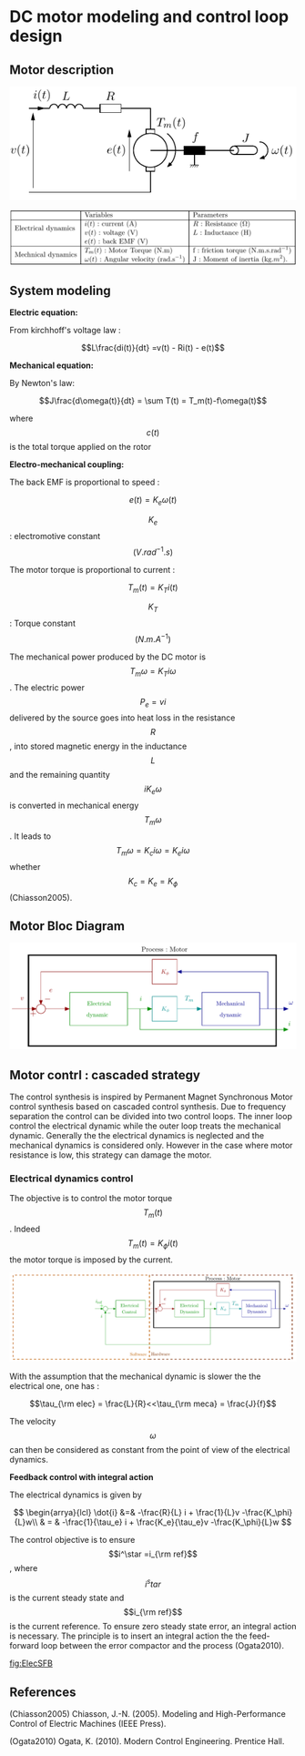 # DC motor modeling and control loop design

## Motor description

![Motor Scheme](.gitbook/assets/mcc%20%281%29.png)

![Variables and parameters table](.gitbook/assets/table_variables%20%281%29.png)

## System modeling

**Electric equation:**

From kirchhoff's voltage law :

$$L\frac{di(t)}{dt} =v(t) - Ri(t) - e(t)$$

**Mechanical equation:**

By Newton's law:

$$J\frac{d\omega(t)}{dt} = \sum T(t) = T_m(t)-f\omega(t)$$

where $$c(t)$$ is the total torque applied on the rotor

**Electro-mechanical coupling:**

The back EMF is proportional to speed :

$$e(t) = K_e \omega(t)$$

$$K_e$$ : electromotive constant $$(V.rad^{-1}.s)$$

The motor torque is proportional to current :

$$T_m(t) = K_T i(t)$$

$$K_T$$ : Torque constant $$(N.m.A^{-1})$$

The mechanical power produced by the DC motor is $$T_m\omega = K_Ti\omega$$. The electric power $$P_e = vi$$ delivered by the source goes into heat loss in the resistance $$R$$, into stored magnetic energy in the inductance $$L$$ and the remaining quantity $$iK_e\omega$$ is converted in mechanical energy $$T_m\omega$$. It leads to $$T_m\omega = K_ci\omega = K_ei\omega$$ whether $$K_c = K_e = K_\phi$$ \(Chiasson2005\).

## Motor Bloc Diagram

![DC Motor Bloc Diagram](.gitbook/assets/dcmotordiagram.png)


## Motor contrl : cascaded strategy

The control synthesis is inspired by Permanent Magnet Synchronous Motor control synthesis based on cascaded control synthesis. Due to frequency separation the control can be divided into two control loops. The inner loop control the electrical  dynamic while the outer loop treats the mechanical dynamic. Generally the the electrical dynamics is neglected and the mechanical dynamics is considered only. However in the case where motor resistance is low,  this strategy can damage the motor.

### Electrical dynamics control 
The objective is to control the motor torque $$T_m(t)$$. Indeed $$T_m(t) = K_\phi i(t)$$ the motor torque is imposed by the current. 

![fig:Elecdyn]

With the assumption that the mechanical dynamic is slower the the electrical one, one has :

$$\tau_{\rm elec} = \frac{L}{R}<<\tau_{\rm meca} = \frac{J}{f}$$

The velocity $$\omega$$ can then be considered as constant from the point of view of the electrical dynamics.

**Feedback control with integral action**

The electrical dynamics is given by

$$
\begin{arrya}{lcl}
\dot{i}  &=& -\frac{R}{L} i + \frac{1}{L}v -\frac{K_\phi}{L}w\\
	& = & -\frac{1}{\tau_e} i + \frac{K_e}{\tau_e}v -\frac{K_\phi}{L}w
$$

The control objective is to ensure $$i^\star =i_{\rm ref}$$, where $$i^star$$ is the current steady state and $$i_{\rm ref}$$ is the current reference. To ensure zero steady state error, an integral action is necessary. The principle is to insert an integral action the the feed-forward loop between the error compactor and the process \(Ogata2010\). 


[fig:ElecSFB]

## References

\(Chiasson2005\) Chiasson, J.-N. \(2005\). Modeling and High-Performance Control of Electric Machines \(IEEE Press\).

\(Ogata2010\) Ogata, K. (2010). Modern Control Engineering. Prentice Hall.




[fig:Elecdyn]: /Figures/CLElecDyn.png "Closed loop electrical dynamics"
[fig:ElecSFB]: /Figures/ElecSFB.png "Electrical dynamics state feedback"


